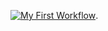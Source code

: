 [![My First Workflow](https://github.com/mezzoxpresso/myworkflow/actions/workflows/main.yaml/badge.svg)](https://github.com/mezzoxpresso/myworkflow/actions/workflows/main.yaml).